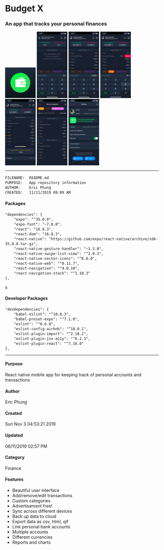 # Budget X #
### An app that tracks your personal finances ###
<img src="assets/icon.png" alt="512x512 App Icon" width="100" />
<img src="budgetX-designs/Financely-First-Opened.png" alt="Home App Screen" width="100"/>
<img src="budgetX-designs/Financely.png" alt="Home App Screen" width="100"/>
<img src="budgetX-designs/Financely-2.png" alt="Home App Screen" width="100"/>
<img src="budgetX-designs/Financely-3.png" alt="Home App Screen" width="100"/>
<img src="budgetX-designs/Financely-Search.png" alt="Home App Screen" width="100"/>
<img src="budgetX-designs/Financely-Settings.png" alt="Home App Screen" width="100"/>
<hr>

    FILENAME:  README.md
    PURPOSE:   App repository information
    AUTHOR:    Eric Phung
    CREATED:   11/11/2019 09:09 AM

#### Packages ####
    "dependencies": {
        "expo": "^35.0.0",
        "expo-font": "~7.0.0",
        "react": "16.8.3",
        "react-dom": "16.8.3",
        "react-native": "https://github.com/expo/react-native/archive/sdk-35.0.0.tar.gz",
        "react-native-gesture-handler": "~1.3.0",
        "react-native-swipe-list-view": "^2.0.3",
        "react-native-vector-icons": "^6.6.0",
        "react-native-web": "^0.11.7",
        "react-navigation": "^4.0.10",
        "react-navigation-stack": "^1.10.3"
    },
s
#### Developer Packages ####
    "devDependencies": {
        "babel-eslint": "^10.0.3",
        "babel-preset-expo": "^7.1.0",
        "eslint": "^6.6.0",
        "eslint-config-airbnb": "^18.0.1",
        "eslint-plugin-import": "^2.18.2",
        "eslint-plugin-jsx-a11y": "^6.2.3",
        "eslint-plugin-react": "^7.16.0"
    },

<hr>

#### Purpose ####
React native mobile app for keeping track of personal accounts and transactions

#### Author ####
Eric Phung

#### Created ####
Sun Nov  3 04:53:21 2019

#### Updated ####
06/11/2019 02:57 PM

#### Category ####
Finance
<!-- ![Budget X Icon](assets/icon.png "Budget X Icon")
 -->
#### Features
*   Beautiful user interface
*   Add/remove/edit transactions
*   Custom categories
*   Advertisement free!
*   Sync across different devices
*   Back up data to cloud
*   Export data as csv, html, qif
*   Link personal bank accounts
*   Multiple accounts
*   Different currencies
*   Reports and charts
